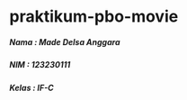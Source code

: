 # praktikum-pbo-movie
##### Nama    : Made Delsa Anggara
##### NIM     : 123230111
##### Kelas   : IF-C
